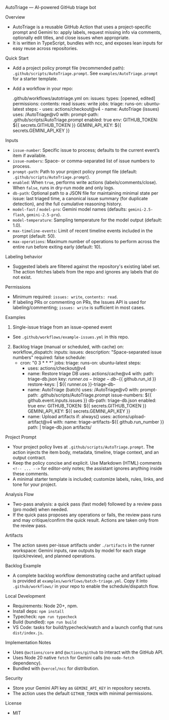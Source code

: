 AutoTriage — AI-powered GitHub triage bot

Overview
- AutoTriage is a reusable GitHub Action that uses a project-specific prompt and Gemini to: apply labels, request missing info via comments, optionally edit titles, and close issues when appropriate.
- It is written in TypeScript, bundles with ncc, and exposes lean inputs for easy reuse across repositories.

Quick Start
- Add a project policy prompt file (recommended path): `.github/scripts/AutoTriage.prompt`. See `examples/AutoTriage.prompt` for a starter template.
- Add a workflow in your repo:

  .github/workflows/autotriage.yml
  on:
    issues:
      types: [opened, edited]
  permissions:
    contents: read
    issues: write
  jobs:
    triage:
      runs-on: ubuntu-latest
      steps:
        - uses: actions/checkout@v4
        - name: AutoTriage (issues)
          uses: <owner>/AutoTriage@v0
          with:
            prompt-path: .github/scripts/AutoTriage.prompt
            enabled: true
          env:
            GITHUB_TOKEN: ${{ secrets.GITHUB_TOKEN }}
            GEMINI_API_KEY: ${{ secrets.GEMINI_API_KEY }}

Inputs
- `issue-number`: Specific issue to process; defaults to the current event’s item if available.
- `issue-numbers`: Space- or comma-separated list of issue numbers to process.
- `prompt-path`: Path to your project policy prompt file (default: `.github/scripts/AutoTriage.prompt`).
- `enabled`: When `true`, performs write actions (labels/comments/close). When `false`, runs in dry-run mode and only logs.
- `db-path`: Optional path to a JSON file for maintaining minimal state per issue: last triaged time, a canonical issue summary (for duplicate detection), and the full cumulative reasoning history.
- `model-fast` / `model-pro`: Gemini model names (defaults: `gemini-2.5-flash`, `gemini-2.5-pro`).
- `model-temperature`: Sampling temperature for the model output (default: 1.0).
- `max-timeline-events`: Limit of recent timeline events included in the prompt (default: 50).
- `max-operations`: Maximum number of operations to perform across the entire run before exiting early (default: 10).

Labeling behavior
- Suggested labels are filtered against the repository's existing label set. The action fetches labels from the repo and ignores any labels that do not exist.

Permissions
- Minimum required: `issues: write`, `contents: read`.
- If labeling PRs or commenting on PRs, the Issues API is used for labeling/commenting; `issues: write` is sufficient in most cases.

Examples
1) Single-issue triage from an issue-opened event
  - See `.github/workflows/example-issues.yml` in this repo.

2) Backlog triage (manual or scheduled, with cache)
  on:
    workflow_dispatch:
      inputs:
        issues:
          description: "Space-separated issue numbers"
          required: false
    schedule:
      - cron: "0 3 * * *"
  jobs:
    triage:
      runs-on: ubuntu-latest
      steps:
        - uses: actions/checkout@v4
        - name: Restore triage DB
          uses: actions/cache@v4
          with:
            path: triage-db.json
            key: ${{ runner.os }}-triage-db-${{ github.run_id }}
            restore-keys: |
              ${{ runner.os }}-triage-db-
        - name: AutoTriage (batch)
          uses: <owner>/AutoTriage@v0
          with:
            prompt-path: .github/scripts/AutoTriage.prompt
            issue-numbers: ${{ github.event.inputs.issues }}
            db-path: triage-db.json
            enabled: true
          env:
            GITHUB_TOKEN: ${{ secrets.GITHUB_TOKEN }}
            GEMINI_API_KEY: ${{ secrets.GEMINI_API_KEY }}
        - name: Upload artifacts
          if: always()
          uses: actions/upload-artifact@v4
          with:
            name: triage-artifacts-${{ github.run_number }}
            path: |
              triage-db.json
              artifacts/

Project Prompt
- Your project policy lives at `.github/scripts/AutoTriage.prompt`. The action injects the item body, metadata, timeline, triage context, and an output contract.
- Keep the policy concise and explicit. Use Markdown (HTML) comments `<!-- ... -->` for editor-only notes; the assistant ignores anything inside these comments.
- A minimal starter template is included; customize labels, rules, links, and tone for your project.

Analysis Flow
- Two-pass analysis: a quick pass (fast model) followed by a review pass (pro model) when needed.
- If the quick pass proposes any operations or fails, the review pass runs and may critique/confirm the quick result. Actions are taken only from the review pass.

Artifacts
- The action saves per-issue artifacts under `./artifacts` in the runner workspace: Gemini inputs, raw outputs by model for each stage (quick/review), and planned operations.

Backlog Example
- A complete backlog workflow demonstrating cache and artifact upload is provided at `examples/workflows/batch-triage.yml`. Copy it into `.github/workflows/` in your repo to enable the schedule/dispatch flow.

Local Development
- Requirements: Node 20+, npm.
- Install deps: `npm install`
- Typecheck: `npm run typecheck`
- Build (bundled): `npm run build`
- VS Code: tasks for build/typecheck/watch and a launch config that runs `dist/index.js`.

Implementation Notes
- Uses `@actions/core` and `@actions/github` to interact with the GitHub API.
- Uses Node 20 native `fetch` for Gemini calls (no `node-fetch` dependency).
- Bundled with `@vercel/ncc` for distribution.

Security
- Store your Gemini API key as `GEMINI_API_KEY` in repository secrets.
- The action uses the default `GITHUB_TOKEN` with minimal permissions.

License
- MIT
